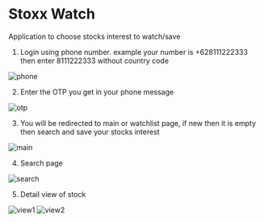 # Stoxx Watch

Application to choose stocks interest to watch/save

1. Login using phone number. example your number is +628111222333 then enter 8111222333 without country code

![phone](https://user-images.githubusercontent.com/43784511/122891366-aa2ef700-d36e-11eb-950e-c008d68e5656.png)

2. Enter the OTP you get in your phone message

![otp](https://user-images.githubusercontent.com/43784511/122891404-b1560500-d36e-11eb-90e9-b9089837cff0.png)

3. You will be redirected to main or watchlist page, if new then it is empty then search and save your stocks interest

![main](https://user-images.githubusercontent.com/43784511/122891436-b74be600-d36e-11eb-8af5-cbe5f0470b90.png)

4. Search page

![search](https://user-images.githubusercontent.com/43784511/122891456-bb780380-d36e-11eb-8e0f-cbd2cb59baaa.png)

5. Detail view of stock

![view1](https://user-images.githubusercontent.com/43784511/122891481-c16de480-d36e-11eb-8185-d317733fbe32.png)
![view2](https://user-images.githubusercontent.com/43784511/122891487-c29f1180-d36e-11eb-8c62-b4d6890fe893.png)

